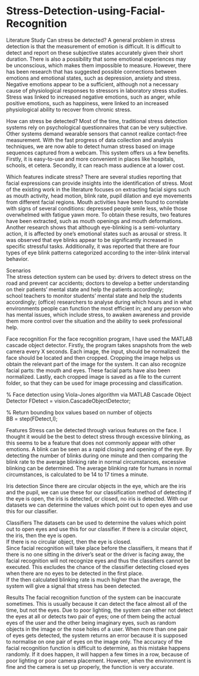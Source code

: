 # Stress-Detection-using-Facial-Recognition


Literature Study 
Can stress be detected? 
A general problem in stress detection is that the measurement of emotion is difficult. It is difficult to detect and report on these subjective states accurately given their short duration. There is also a possibility that some emotional experiences may be unconscious, which makes them impossible to measure. However, there has been research that has suggested possible connections between emotions and emotional states, such as depression, anxiety and stress. Negative emotions appear to be a sufficient, although not a necessary cause of physiological responses to stressors in laboratory stress studies. Stress was linked to increased negative emotions, such as anger, while positive emotions, such as happiness, were linked to an increased physiological ability to recover from chronic stress. 
 
How can stress be detected? 
Most of the time, traditional stress detection systems rely on psychological questionnaires that can be very subjective. Other systems demand wearable sensors that cannot realize contact-free measurement. With the fast progress of data collection and analysis techniques, we are now able to detect human stress based on image sequences captured from a webcam. This system offers us a few benefits. Firstly, it is easy-to-use and more convenient in places like hospitals, schools, et cetera. Secondly, it can reach mass audience at a lower cost. 
 
Which features indicate stress? 
There are several studies reporting that facial expressions can provide insights into the identification of stress. Most of the existing work in the literature focuses on extracting facial signs such as mouth activity, head motion, blink rate, pupil dilation and eye movements from different facial regions. 
Mouth activities have been found to correlate with signs of several conditions: depressed people smile less, while those overwhelmed with fatigue yawn more. To obtain these results, two features have been extracted, such as mouth openings and mouth deformations. 
Another research shows that although eye-blinking is a semi-voluntary action, it is affected by one’s emotional states such as arousal or stress. It was observed that eye blinks appear to be significantly increased in specific stressful tasks. Additionally, it was reported that there are four types of eye blink patterns categorized according to the inter-blink interval behavior. 
 
 
 Scenarios  
The stress detection system can be used by: 
drivers to detect stress on the road and prevent car accidents; 
doctors to develop a better understanding on their patients’ mental state and help the patients accordingly;  
school teachers to monitor students’ mental state and help the students accordingly; 
(office) researchers to analyse during which hours and in what environments people can function the most efficient in; 
and any person who has mental issues, which include stress, to awaken awareness and provide them more control over the situation and the ability to seek professional help.  
 
Face recognition 
For the face recognition program, I have used the MATLAB cascade object detector. Firstly, the program takes snapshots from the web camera every X seconds. Each image, the input, should be normalized: the face should be located and then cropped. Cropping the image helps us obtain the relevant part of the image for the system. It can also recognize facial parts: the mouth and eyes. These facial parts have also been normalized. Lastly, each cropped image is saved as a file to the current folder, so that they can be used for image processing and classification.  
 
 
% Face detection using Viola-Jones algorithm via MATLAB Cascade Object Detector 
FDetect = vision.CascadeObjectDetector;  
 
% Return bounding box values based on number of objects  
BB = step(FDetect,I); 
 
 
Features 
Stress can be detected through various features on the face. I thought it would be the best to detect stress through excessive blinking, as this seems to be a feature that does not commonly appear with other emotions. A blink can be seen as a rapid closing and opening of the eye. By detecting the number of blinks during one minute and then comparing the blink rate to the average blinking rate in normal circumstances, excessive blinking can be determined. The average blinking rate for humans in normal circumstances, is calculated to be 14 to 17 times a minute.  
 
Iris detection 
Since there are circular objects in the eye, which are the iris and the pupil, we can use these for our classification method of detecting if the eye is open, the iris is detected, or closed, no iris is detected. With our datasets we can determine the values which point out to open eyes and use this for our classifier.  


Classifiers 
The datasets can be used to determine the values which point out to open eyes and use this for our classifier. 
If there is a circular object, the iris, then the eye is open.  
If there is no circular object, then the eye is closed.  
Since facial recognition will take place before the classifiers, it means that if there is no one sitting in the driver’s seat or the driver is facing away, the facial recognition will not recognize eyes and thus the classifiers cannot be executed. This excludes the chance of the classifier detecting closed eyes when there are no eyes to be detected in the first place.  
If the then calculated blinking rate is much higher than the average, the system will give a signal that stress has been detected.  
 
Results 
The facial recognition function of the system can be inaccurate sometimes. This is usually because it can detect the face almost all of the time, but not the eyes. Due to poor lighting, the system can either not detect the eyes at all or detects two pair of eyes; one of them being the actual eyes of the user and the other being imaginary eyes, such as random objects in the image or the nose holes of a user. When more than one pair of eyes gets detected, the system returns an error because it is supposed to normalise on one pair of eyes on the image only. The accuracy of the facial recognition function is difficult to determine, as this mistake happens randomly. If it does happen, it will happen a few times in a row, because of poor lighting or poor camera placement. However, when the environment is fine and the camera is set up properly, the function is very accurate.  
